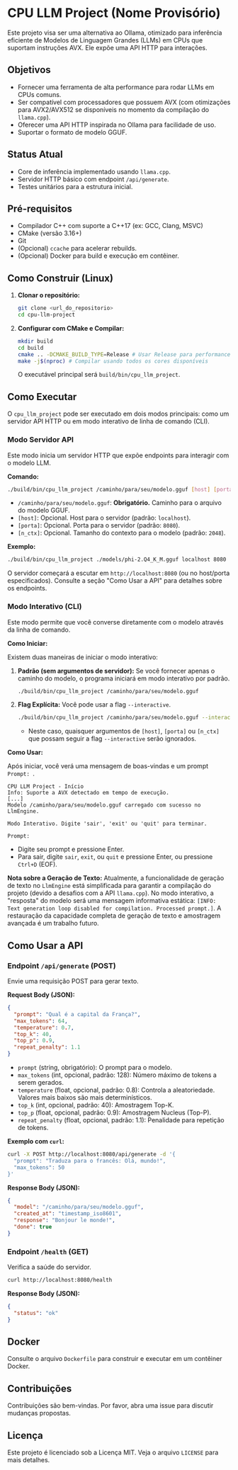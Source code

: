 # CPU LLM Project (Nome Provisório)

Este projeto visa ser uma alternativa ao Ollama, otimizado para inferência eficiente de Modelos de Linguagem Grandes (LLMs) em CPUs que suportam instruções AVX. Ele expõe uma API HTTP para interações.

## Objetivos
*   Fornecer uma ferramenta de alta performance para rodar LLMs em CPUs comuns.
*   Ser compatível com processadores que possuem AVX (com otimizações para AVX2/AVX512 se disponíveis no momento da compilação do `llama.cpp`).
*   Oferecer uma API HTTP inspirada no Ollama para facilidade de uso.
*   Suportar o formato de modelo GGUF.

## Status Atual
*   Core de inferência implementado usando `llama.cpp`.
*   Servidor HTTP básico com endpoint `/api/generate`.
*   Testes unitários para a estrutura inicial.

## Pré-requisitos
*   Compilador C++ com suporte a C++17 (ex: GCC, Clang, MSVC)
*   CMake (versão 3.16+)
*   Git
*   (Opcional) `ccache` para acelerar rebuilds.
*   (Opcional) Docker para build e execução em contêiner.

## Como Construir (Linux)

1.  **Clonar o repositório:**
    ```bash
    git clone <url_do_repositorio>
    cd cpu-llm-project
    ```

2.  **Configurar com CMake e Compilar:**
    ```bash
    mkdir build
    cd build
    cmake .. -DCMAKE_BUILD_TYPE=Release # Usar Release para performance
    make -j$(nproc) # Compilar usando todos os cores disponíveis
    ```
    O executável principal será `build/bin/cpu_llm_project`.

## Como Executar

O `cpu_llm_project` pode ser executado em dois modos principais: como um servidor API HTTP ou em modo interativo de linha de comando (CLI).

### Modo Servidor API

Este modo inicia um servidor HTTP que expõe endpoints para interagir com o modelo LLM.

**Comando:**
```bash
./build/bin/cpu_llm_project /caminho/para/seu/modelo.gguf [host] [porta] [n_ctx]
```
*   `/caminho/para/seu/modelo.gguf`: **Obrigatório.** Caminho para o arquivo do modelo GGUF.
*   `[host]`: Opcional. Host para o servidor (padrão: `localhost`).
*   `[porta]`: Opcional. Porta para o servidor (padrão: `8080`).
*   `[n_ctx]`: Opcional. Tamanho do contexto para o modelo (padrão: `2048`).

**Exemplo:**
```bash
./build/bin/cpu_llm_project ./models/phi-2.Q4_K_M.gguf localhost 8080
```
O servidor começará a escutar em `http://localhost:8080` (ou no host/porta especificados). Consulte a seção "Como Usar a API" para detalhes sobre os endpoints.

### Modo Interativo (CLI)

Este modo permite que você converse diretamente com o modelo através da linha de comando.

**Como Iniciar:**

Existem duas maneiras de iniciar o modo interativo:

1.  **Padrão (sem argumentos de servidor):** Se você fornecer apenas o caminho do modelo, o programa iniciará em modo interativo por padrão.
    ```bash
    ./build/bin/cpu_llm_project /caminho/para/seu/modelo.gguf
    ```

2.  **Flag Explícita:** Você pode usar a flag `--interactive`.
    ```bash
    ./build/bin/cpu_llm_project /caminho/para/seu/modelo.gguf --interactive
    ```
    *   Neste caso, quaisquer argumentos de `[host]`, `[porta]` ou `[n_ctx]` que possam seguir a flag `--interactive` serão ignorados.

**Como Usar:**

Após iniciar, você verá uma mensagem de boas-vindas e um prompt `Prompt: `.
```
CPU LLM Project - Início
Info: Suporte a AVX detectado em tempo de execução.
[...]
Modelo /caminho/para/seu/modelo.gguf carregado com sucesso no LlmEngine.

Modo Interativo. Digite 'sair', 'exit' ou 'quit' para terminar.

Prompt:
```
*   Digite seu prompt e pressione Enter.
*   Para sair, digite `sair`, `exit`, ou `quit` e pressione Enter, ou pressione `Ctrl+D` (EOF).

**Nota sobre a Geração de Texto:**
Atualmente, a funcionalidade de geração de texto no `LlmEngine` está simplificada para garantir a compilação do projeto (devido a desafios com a API `llama.cpp`). No modo interativo, a "resposta" do modelo será uma mensagem informativa estática: `[INFO: Text generation loop disabled for compilation. Processed prompt.]`. A restauração da capacidade completa de geração de texto e amostragem avançada é um trabalho futuro.

## Como Usar a API

### Endpoint `/api/generate` (POST)

Envie uma requisição POST para gerar texto.

**Request Body (JSON):**
```json
{
  "prompt": "Qual é a capital da França?",
  "max_tokens": 64,
  "temperature": 0.7,
  "top_k": 40,
  "top_p": 0.9,
  "repeat_penalty": 1.1
}
```
*   `prompt` (string, obrigatório): O prompt para o modelo.
*   `max_tokens` (int, opcional, padrão: 128): Número máximo de tokens a serem gerados.
*   `temperature` (float, opcional, padrão: 0.8): Controla a aleatoriedade. Valores mais baixos são mais determinísticos.
*   `top_k` (int, opcional, padrão: 40): Amostragem Top-K.
*   `top_p` (float, opcional, padrão: 0.9): Amostragem Nucleus (Top-P).
*   `repeat_penalty` (float, opcional, padrão: 1.1): Penalidade para repetição de tokens.

**Exemplo com `curl`:**
```bash
curl -X POST http://localhost:8080/api/generate -d '{
  "prompt": "Traduza para o francês: Olá, mundo!",
  "max_tokens": 50
}'
```

**Response Body (JSON):**
```json
{
  "model": "/caminho/para/seu/modelo.gguf",
  "created_at": "timestamp_iso8601",
  "response": "Bonjour le monde!",
  "done": true
}
```

### Endpoint `/health` (GET)
Verifica a saúde do servidor.
```bash
curl http://localhost:8080/health
```
**Response Body (JSON):**
```json
{
  "status": "ok"
}
```

## Docker
Consulte o arquivo `Dockerfile` para construir e executar em um contêiner Docker.

## Contribuições
Contribuições são bem-vindas. Por favor, abra uma issue para discutir mudanças propostas.

## Licença
Este projeto é licenciado sob a Licença MIT. Veja o arquivo `LICENSE` para mais detalhes.
